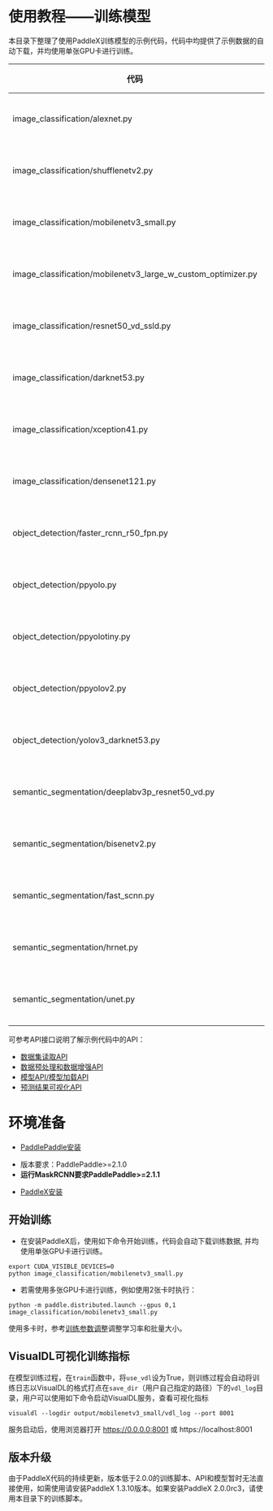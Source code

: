 # 使用教程——训练模型

本目录下整理了使用PaddleX训练模型的示例代码，代码中均提供了示例数据的自动下载，并均使用单张GPU卡进行训练。

|代码 | 模型任务 | 数据 |
|------|--------|---------|
|image_classification/alexnet.py | 图像分类AlexyNet | 蔬菜分类 |
|image_classification/shufflenetv2.py | 图像分类ShuffleNetV2 | 蔬菜分类 |
|image_classification/mobilenetv3_small.py | 图像分类MobileNetV3_small | 蔬菜分类 |
|image_classification/mobilenetv3_large_w_custom_optimizer.py | 图像分类MobileNetV3_large | 蔬菜分类 |
|image_classification/resnet50_vd_ssld.py | 图像分类ResNet50_vd_ssld | 蔬菜分类 |
|image_classification/darknet53.py | 图像分类DarkNet53 | 蔬菜分类 |
|image_classification/xception41.py | 图像分类Xception41 | 蔬菜分类 |
|image_classification/densenet121.py | 图像分类DenseNet121 | 蔬菜分类 |
|object_detection/faster_rcnn_r50_fpn.py | 目标检测FasterRCNN | 昆虫检测 |
|object_detection/ppyolo.py | 目标检测PPYOLO | 昆虫检测 |
|object_detection/ppyolotiny.py | 目标检测PPYOLOTiny | 昆虫检测 |
|object_detection/ppyolov2.py | 目标检测PPYOLOv2 | 昆虫检测 |
|object_detection/yolov3_darknet53.py | 目标检测YOLOv3 | 昆虫检测 |
|semantic_segmentation/deeplabv3p_resnet50_vd.py | 语义分割DeepLabV3 | 视盘分割 |
|semantic_segmentation/bisenetv2.py | 语义分割BiSeNetV2 | 视盘分割 |
|semantic_segmentation/fast_scnn.py | 语义分割FastSCNN | 视盘分割 |
|semantic_segmentation/hrnet.py | 语义分割HRNet | 视盘分割 |
|semantic_segmentation/unet.py | 语义分割UNet | 视盘分割 |

可参考API接口说明了解示例代码中的API：
* [数据集读取API](../../docs/apis/datasets.md)
* [数据预处理和数据增强API](../../docs/apis/transforms/transforms.md)
* [模型API/模型加载API](../../docs/apis/models/README.md)
* [预测结果可视化API](../../docs/apis/visualize.md)


# 环境准备

- [PaddlePaddle安装](https://www.paddlepaddle.org.cn/install/quick)
* 版本要求：PaddlePaddle>=2.1.0
* **运行MaskRCNN要求PaddlePaddle>=2.1.1**

- [PaddleX安装](../../docs/install.md)

## 开始训练
* 在安装PaddleX后，使用如下命令开始训练，代码会自动下载训练数据, 并均使用单张GPU卡进行训练。

```
export CUDA_VISIBLE_DEVICES=0
python image_classification/mobilenetv3_small.py
```

* 若需使用多张GPU卡进行训练，例如使用2张卡时执行：

```
python -m paddle.distributed.launch --gpus 0,1 image_classification/mobilenetv3_small.py
```
使用多卡时，参考[训练参数调整](../../docs/parameters.md)调整学习率和批量大小。


## VisualDL可视化训练指标
在模型训练过程，在`train`函数中，将`use_vdl`设为True，则训练过程会自动将训练日志以VisualDL的格式打点在`save_dir`（用户自己指定的路径）下的`vdl_log`目录，用户可以使用如下命令启动VisualDL服务，查看可视化指标
```
visualdl --logdir output/mobilenetv3_small/vdl_log --port 8001
```

服务启动后，使用浏览器打开 https://0.0.0.0:8001 或 https://localhost:8001


## 版本升级

由于PaddleX代码的持续更新，版本低于2.0.0的训练脚本、API和模型暂时无法直接使用，如需使用请安装PaddleX 1.3.10版本。如果安装PaddleX 2.0.0rc3，请使用本目录下的训练脚本。
